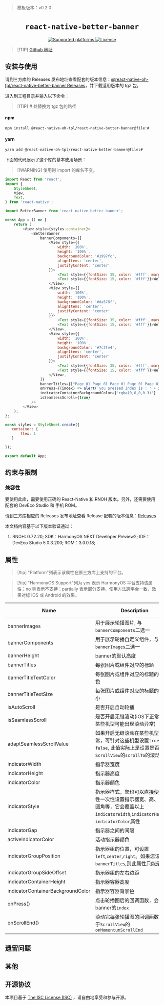 <!-- {% raw %} -->
> 模板版本：v0.2.0

<p align="center">
  <h1 align="center"> <code>react-native-better-banner</code> </h1>
</p>
<p align="center">
    <a href="https://github.com/react-native-oh-library/better-banner">
        <img src="https://img.shields.io/badge/platforms-android%20|%20ios%20|%20harmony%20-lightgrey.svg" alt="Supported platforms" />
    </a>
    <a href="https://www.isc.org/licenses/>">
        <img src="https://img.shields.io/badge/license-ISC-green.svg" alt="License" />
    </a>
</p>

> [!TIP] [Github 地址](https://github.com/react-native-oh-library/better-banner)

## 安装与使用

请到三方库的 Releases 发布地址查看配套的版本信息：[@react-native-oh-tpl/react-native-better-banner Releases](https://github.com/react-native-oh-library/better-banner/releases)，并下载适用版本的 tgz 包。


进入到工程目录并输入以下命令：

> [!TIP] # 处替换为 tgz 包的路径

<!-- tabs:start -->

#### **npm**

```bash
npm install @react-native-oh-tpl/react-native-better-banner@file:#
```

#### **yarn**

```bash
yarn add @react-native-oh-tpl/react-native-better-banner@file:#
```

<!-- tabs:end -->

下面的代码展示了这个库的基本使用场景：

> [!WARNING] 使用时 import 的库名不变。

```js
import React from 'react';
import {
    StyleSheet,
    View,
    Text,
} from 'react-native';

import BetterBanner from 'react-native-better-banner';

const App = () => {
    return (
        <View style={styles.container}>
            <BetterBanner
                bannerComponents={[
                    <View style={{
                        width: '100%',
                        height: '100%',
                        backgroundColor: '#1997fc',
                        alignItems: 'center',
                        justifyContent: 'center'
                    }}>
                        <Text style={{fontSize: 35, color: '#fff', marginBottom: 10}}>Page 01</Text>
                        <Text style={{fontSize: 15, color: '#fff'}}>Welcome! have a good time</Text>
                    </View>,
                    <View style={{
                        width: '100%',
                        height: '100%',
                        backgroundColor: '#da578f',
                        alignItems: 'center',
                        justifyContent: 'center'
                    }}>
                        <Text style={{fontSize: 35, color: '#fff', marginBottom: 10}}>Page 02</Text>
                        <Text style={{fontSize: 15, color: '#fff'}}>Welcome! have a good time</Text>
                    </View>,
                    <View style={{
                        width: '100%',
                        height: '100%',
                        backgroundColor: '#7c3fe4',
                        alignItems: 'center',
                        justifyContent: 'center'
                    }}>
                        <Text style={{fontSize: 35, color: '#fff', marginBottom: 10}}>Page 03</Text>
                        <Text style={{fontSize: 15, color: '#fff'}}>Welcome! have a good time</Text>
                    </View>,
                ]}
                bannerTitles={["Page 01 Page 01 Page 01 Page 01 Page 01 Page 01 Page 01 ", "Page 02", "Page 03"]}
                onPress={(index) => alert('you pressed index is : ' + index)}
                indicatorContainerBackgroundColor={'rgba(0,0,0,0.3)'}
                isSeamlessScroll={true}
            />
        </View>
    );
};

const styles = StyleSheet.create({
   container: {
       flex: 1
   }

});

export default App;
```

## 约束与限制

### 兼容性

要使用此库，需要使用正确的 React-Native 和 RNOH 版本。另外，还需要使用配套的 DevEco Studio 和 手机 ROM。

请到三方库相应的 Releases 发布地址查看 Release 配套的版本信息：[Releases](https://github.com/react-native-oh-library/better-banner/releases)

本文档内容基于以下版本验证通过：

1. RNOH: 0.72.20; SDK：HarmonyOS NEXT Developer Preview2; IDE：DevEco Studio 5.0.3.200; ROM：3.0.0.18;

## 属性

> [!tip] "Platform"列表示该属性在原三方库上支持的平台。

> [!tip] "HarmonyOS Support"列为 yes 表示 HarmonyOS 平台支持该属性；no 则表示不支持；partially 表示部分支持。使用方法跨平台一致，效果对标 iOS 或 Android 的效果。

| Name                              | Description                                                  | Type     | Default               | Platform | HarmonyOS Support |
| --------------------------------- | ------------------------------------------------------------ | -------- | --------------------- | -------- | ----------------- |
| bannerImages                      | 用于展示轮播图片, 与`bannerComponents`二选一                 | Array    | []                    | All      | Yes               |
| bannerComponents                  | 用于展示轮播自定义组件，与`bannerImages`二选一               | Array    | []                    | All      | Yes               |
| bannerHeight                      | banner的默认高度                                             | Number   | 250                   | All      | Yes               |
| bannerTitles                      | 每张图片或组件对应的标题                                     | Array    | []                    | All      | Yes               |
| bannerTitleTextColor              | 每张图片或组件对应的标题的文字颜色                           | String   | #fff                  | All      | Yes               |
| bannerTitleTextSize               | 每张图片或组件对应的标题的文字大小                           | Number   | 2000                  | All      | Yes               |
| isAutoScroll                      | 是否开启自动轮播                                             | Boolean  | true                  | All      | Yes               |
| isSeamlessScroll                  | 是否开启无缝滚动(iOS下正常，安卓某些机型可能出现滚动异常)    | Boolean  | false                 | All      | Yes               |
| adaptSeamlessScrollValue          | 如果开启无缝滚动在某些机型滚动异常，可针对这些机型设置`true` 或 `false`, 此值实际上是设置是否显示`ScrollView`的`scrollTo`的滚动动画 | Boolean  | false                 | All      | Yes               |
| indicatorWidth                    | 指示器宽度                                                   | Number   | 10                    | All      | Yes               |
| indicatorHeight                   | 指示器高度                                                   | Number   | 6                     | All      | Yes               |
| indicatorColor                    | 指示器颜色                                                   | String   | rgba(255,255,255,0.6) | All      | Yes               |
| indicatorStyle                    | 指示器样式，您也可以直接使用此属性一次性设置指示器宽、高、颜色和圆角等，它会覆盖以上`indicatorWidth`,`indicatorHeight`，`indicatorColor`属性 | Object   | {}                    | All      | Yes               |
| indicatorGap                      | 指示器之间的间隔                                             | Number   | 6                     | All      | Yes               |
| activeIndicatorColor              | 活动指示器颜色                                               | String   | #fff                  | All      | Yes               |
| indicatorGroupPosition            | 指示器组的位置，可设置`left`,`center`,`right`。如果您设置了`bannerTitles`,则此属性只能是`right` | String   | right                 | All      | Yes               |
| indicatorGroupSideOffset          | 指示器组的左右边距                                           | Number   | 10                    | All      | Yes               |
| indicatorContainerHeight          | 指示器容器高度                                               | Number   | 32                    | All      | Yes               |
| indicatorContainerBackgroundColor | 指示器容器背景色                                             | String   | transparent           | All      | Yes               |
| onPress()                         | 点击轮播图后的回调函数，会传回banner的`index`                | Function | ()=>{}                | All      | Yes               |
| onScrollEnd()                     | 滚动完每张轮播图的回调函数，等同于`ScrollView`的`onMomentumScrollEnd` | Function | ()=>{}                | All      | Yes               |

## 遗留问题


## 其他

## 开源协议

本项目基于 [The ISC License (ISC)](https://www.isc.org/licenses/) ，请自由地享受和参与开源。

<!-- {% endraw %} -->